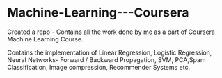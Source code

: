 # Machine-Learning---Coursera

Created a repo - Contains all the work done by me as a part of Coursera Machine Learning Course.

Contains the implementation of Linear Regression, Logistic Regression, Neural Networks- Forward / Backward Propagation, SVM, PCA,Spam Classification, Image compression, Recommender Systems etc.
